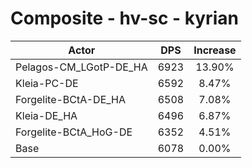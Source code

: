 # Composite - hv-sc - kyrian
| Actor | DPS | Increase |
|---|:---:|:---:|
|Pelagos-CM_LGotP-DE_HA|6923|13.90%|
|Kleia-PC-DE|6592|8.47%|
|Forgelite-BCtA-DE_HA|6508|7.08%|
|Kleia-DE_HA|6496|6.87%|
|Forgelite-BCtA_HoG-DE|6352|4.51%|
|Base|6078|0.00%|
